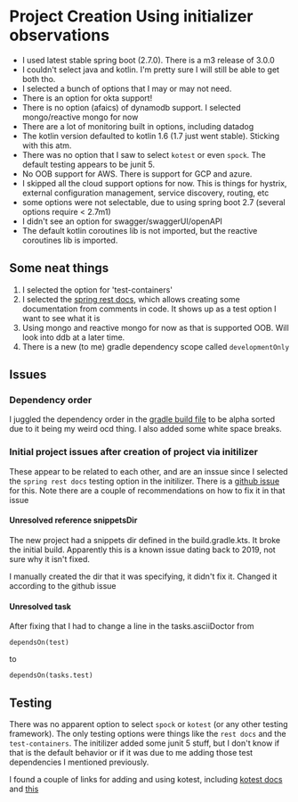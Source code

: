 # Project Creation Using initializer observations

* I used latest stable spring boot (2.7.0).  There is a m3 release of 3.0.0
* I couldn't select java and kotlin.  I'm pretty sure I will still be able to get both tho.
* I selected a bunch of options that I may or may not need.
* There is an option for okta support!
* There is no option (afaics) of dynamodb support.  I selected mongo/reactive mongo for now
* There are a lot of monitoring built in options, including datadog
* The kotlin version defaulted to kotlin 1.6 (1.7 just went stable).  Sticking with this atm.
* There was no option that I saw to select `kotest` or even `spock`. The default testing appears to be junit 5.
* No OOB support for AWS.  There is support for GCP and azure.
* I skipped all the cloud support options for now.  This is things for hystrix, external configuration management, service discovery, routing, etc
* some options were not selectable, due to using spring boot 2.7 (several options require < 2.7m1)
* I didn't see an option for swagger/swaggerUI/openAPI
* The default kotlin coroutines lib is not imported, but the reactive coroutines lib is imported.

## Some neat things
1. I selected the option for 'test-containers'
2. I selected the [spring rest docs](https://spring.io/projects/spring-restdocs), which allows creating some documentation from comments in code.  It shows up as a test option I want to see what it is 
3. Using mongo and reactive mongo for now as that is supported OOB.  Will look into ddb at a later time.
4. There is a new (to me) gradle dependency scope called `developmentOnly`

## Issues
### Dependency order
I juggled the dependency order in the [gradle build file](../build.gradle.kts) to be alpha sorted due to it being my weird ocd thing.  I also added some white space breaks.

### Initial project issues after creation of project via initilizer
These appear to be related to each other, and are an inssue since I selected the `spring rest docs` testing option in the initilizer.  There is a [github issue](https://github.com/spring-io/initializr/issues/922) for this.  Note there are a couple of recommendations on how to fix it in that issue

#### Unresolved reference snippetsDir
The new project had a snippets dir defined in the build.gradle.kts.  It broke the initial build.  Apparently this is a known issue dating back to 2019, not sure why it isn't fixed.

I manually created the dir that it was specifying, it didn't fix it.  Changed it according to the github issue

#### Unresolved task
After fixing that I had to change a line in the tasks.asciiDoctor from

    dependsOn(test)

to

    dependsOn(tasks.test)

## Testing
There was no apparent option to select `spock` or `kotest` (or any other testing framework).  The only testing options were things like the `rest docs` and the `test-containers`.  The initilizer added some junit 5 stuff, but I don't know if that is the default behavior or if it was due to me adding those test dependencies I mentioned previously.

I found a couple of links for adding and using kotest, including  [kotest docs](https://kotest.io/docs/extensions/spring.html) and [this](https://dev.to/kotest/testing-a-spring-boot-application-with-kotlintest-pgd)

